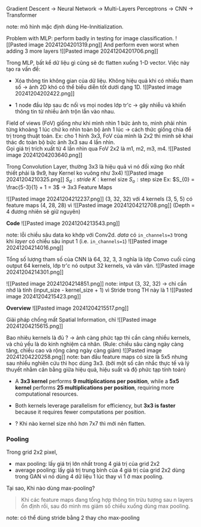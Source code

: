 Gradient Descent -> Neural Network -> Multi-Layers Perceptrons -> CNN -> Transformer

note: mô hình mặc định dùng He-Innitialization.

Problem with MLP: perform badly in testing for image classification.
![[Pasted image 20241204201319.png]]
And perform even worst when adding 3 more layers
![[Pasted image 20241204201706.png]]

Trong MLP, bất kể dữ liệu gì cũng sẽ đc flatten xuống 1-D vector. Việc này tạo ra vấn đề:
+ Xóa thông tin không gian của dữ liệu. Không hiệu quả khi có nhiều tham số -> ảnh 2D khó có thể biểu diễn tốt dưới dạng 1D. 
	  ![[Pasted image 20241204202422.png]]
	
+ 1 node đầu lớp sau đc nối vs mọi nodes lớp tr'c -> gây nhiễu và khiến thông tin từ nhiều ảnh trộn lẫn vào nhau.

Field of views (FoV)
	giống như khi mình nhìn 1 bức ảnh to, mình phải nhìn từng khoảng 1 lúc chứ ko nhìn toàn bộ ảnh 1 lúc -> cách thức giống chia để trị trong thuật toán.
	Ex: cho 1 hình 3x3, FoV của mình là 2x2 thì mình sẽ khai thác đc toàn bộ bức ảnh 3x3 sau 4 lần nhìn.  
	Gọi giá trị trích xuất từ 4 lần nhìn qua FoV 2x2 là m1, m2, m3, m4.    ![[Pasted image 20241204203640.png]]

Trong Convolution Layer, thường 3x3 là hiệu quả vì nó đối xứng (ko nhất thiết phải là 9x9, hay Kernel ko vuông như 3x4)
![[Pasted image 20241204210325.png]]
$S_{d}: stride$
$K: \text{kernel size}$
$S_{o}: \text{step size}$
Ex: $S_{0} = \frac{5-3}{1} + 1 = 3$ -> 3x3 Feature Maps

![[Pasted image 20241204212237.png]]
(3, 32, 32) với 4 kernels (3, 5, 5) có feature maps (4, 28, 28) vì 
![[Pasted image 20241204212708.png]]
(Depth = 4 đương nhiên sẽ giữ nguyên)

**Code**
![[Pasted image 20241204213543.png]]

note: lỗi chiều sâu data ko khớp với Conv2d. *data* có `in_channels=3` trong khi *layer* có chiều sâu input 1 (i.e. `in_channels=1`)
![[Pasted image 20241204214016.png]]

Tổng số lượng tham số của CNN là 64, 32, 3, 3 nghĩa là lớp Convo cuối cùng output 64 kernels, lớp tr'c nó output 32 kernels, và vân vân.
![[Pasted image 20241204214301.png]]

![[Pasted image 20241204214851.png]]
note: intput (3, 32, 32) -> chỉ cần nhớ là tính (input_size - kernel_size + 1) vì Stride trong TH này là 1
![[Pasted image 20241204215423.png]]

**Overview**
![[Pasted image 20241204215517.png]]

Giải pháp chống mất Spatial Information, chỉ 
![[Pasted image 20241204215615.png]]

Bao nhiêu kernels là đủ ? -> ảnh càng phức tạp thì cần càng nhiều kernels, và chủ yếu là do kinh nghiệm cá nhân.
(Rule: chiều sâu càng ngày càng tăng, chiều cao và rộng càng ngày càng giảm)
![[Pasted image 20241204220258.png]]
note: ban đầu feature maps có size là 5x5 nhưng sau nhiều nghiên cứu thì học dùng 3x3. (bởi một số cân nhắc thực tế và lý thuyết nhằm cân bằng giữa hiệu quả, hiệu suất và độ phức tạp tính toán)
+ A **3x3 kernel** performs **9 multiplications per position**, while a **5x5 kernel** performs **25 multiplications per position**, requiring more computational resources.
+ Both kernels leverage parallelism for efficiency, but **3x3 is faster** because it requires fewer computations per position.

+ ? Khi nào kernel size nhỏ hơn 7x7 thì mới nên flatten.


### Pooling
Trong grid 2x2 pixel,
+ max pooling: lấy giá trị lớn nhất trong 4 giá trị của grid 2x2
+ average pooling: lấy giá trị trung bình của 4 giá trị của grid 2x2
	dùng trong GAN vì nó dùng 4 dữ liệu 1 lúc thay vì 1 ở max pooling.

Tại sao, Khi nào dùng max-pooling? 
>Khi các feature maps đang tổng hợp thông tin trừu tượng sau n layers ổn định rồi, sau đó mình ms giảm số chiều xuống dùng max pooling.  


note: có thể dùng stride bằng 2 thay cho max-pooling

